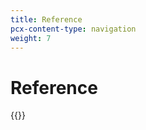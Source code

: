 ```yaml
---
title: Reference
pcx-content-type: navigation
weight: 7
---
```


# Reference

{{<directory-listing>}}
